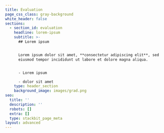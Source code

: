 ```yaml
---
title: Evaluation
page_css_class: gray-background
white_header: false
sections:
  - section_id: evaluation
    headline: lorem-ipsum
    subtitle: >-
      ## Lorem ipsum


      Lorem ipsum dolor sit amet, **consectetur adipiscing elit**, sed do
      eiusmod tempor incididunt ut labore et dolore magna aliqua.


      - Lorem ipsum

      - dolor sit amet
    type: header_section
    background_image: images/grad.png
seo:
  title: ''
  description: ''
  robots: []
  extra: []
  type: stackbit_page_meta
layout: advanced
---
```


